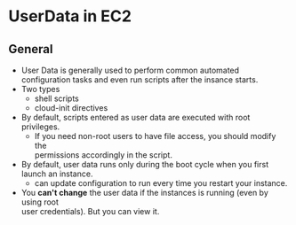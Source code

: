 # UserData in EC2

## General 

- User Data is generally used to perform common automated configuration tasks and even
  run scripts after the insance starts. 
- Two types
    - shell scripts
    - cloud-init directives
- By default, scripts entered as user data are executed with root privileges. 
    - If you need non-root users to have file access, you should modify the  
      permissions accordingly in the script. 
- By default, user data runs only during the boot cycle when you first launch an 
  instance. 
    - can update configuration to run every time you restart your instance. 
- You **can't change** the user data if the instances is running (even by using root  
  user credentials). But you can view it. 